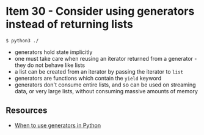 # Item 30 - Consider using generators instead of returning lists

```shell
$ python3 ./
```

- generators hold state implicitly
- one must take care when reusing an iterator returned from a generator - they
  do not behave like lists
- a list can be created from an iterator by passing the iterator to `list`
- generators are functions which contain the `yield` keyword
- generators don't consume entire lists, and so can be used on streaming data,
  or very large lists, without consuming massive amounts of memory

## Resources

- [When to use generators in Python][when-to-use-generators]


[when-to-use-generators]:
  http://thepythoncorner.com/dev/generators-in-python-should-i-use-them/
  "When to use generators in Python"
